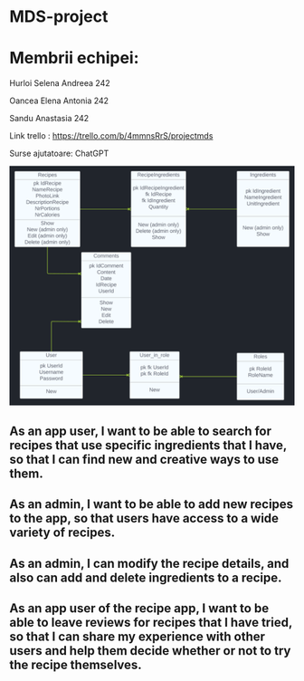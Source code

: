# MDS-project

# Membrii echipei:
Hurloi Selena Andreea 242

Oancea Elena Antonia 242

Sandu Anastasia 242


Link trello : https://trello.com/b/4mmnsRrS/projectmds

Surse ajutatoare: ChatGPT


![](https://github.com/AntoniaOancea/MDS-project/blob/main/diagram.png)


## As an app user, I want to be able to search for recipes that use specific ingredients that I have, so that I can find new and creative ways to use them.

## As an admin, I want to be able to add new recipes to the app, so that users have access to a wide variety of recipes.

## As an admin, I can modify the recipe details, and also can add and delete ingredients to a recipe.

## As an app user of the recipe app, I want to be able to leave reviews for recipes that I have tried, so that I can share my experience with other users and help them decide whether or not to try the recipe themselves.


